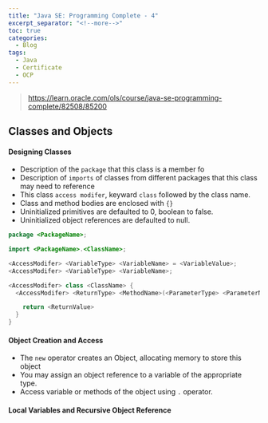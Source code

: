 ```yaml
---
title: "Java SE: Programming Complete - 4"
excerpt_separator: "<!--more-->"
toc: true
categories:
  - Blog
tags:
  - Java
  - Certificate
  - OCP
---
```


> https://learn.oracle.com/ols/course/java-se-programming-complete/82508/85200

## Classes and Objects

#### Designing Classes
* Description of the `package` that this class is a member fo
* Description of `imports` of classes from different packages that this class may need to reference
* This class `access modifer`, keyward `class` followed by the class name.
* Class and method bodies are enclosed with `{}`
* Uninitialized primitives are defaulted to 0, boolean to false.
* Uninitialized object references are defaulted to null.

```java
package <PackageName>;

import <PackageName>.<ClassName>;

<AccessModifer> <VariableType> <VariableName> = <VariableValue>;
<AccessModifer> <VariableType> <VariableName>;

<AccessModifer> class <ClassName> {
  <AccessModifer> <ReturnType> <MethodName>(<ParameterType> <ParameterName>, ...) {

    return <ReturnValue>
  }
}
```

#### Object Creation and Access
* The `new` operator creates an Object, allocating memory to store this object
* You may assign an object reference to a variable of the appropriate type.
* Access variable or methods of the object using `.` operator.

#### Local Variables and Recursive Object Reference
